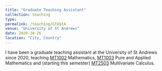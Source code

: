 ```yaml
---
title: "Graduate Teaching Assistant"
collection: teaching
type:
permalink: /teaching/GTAStA
venue: "University of St Andrews"
date: 2020-10-26
location: "City, Country"
---
```


I have been a graduate teaching assistant at the University of St Andrews since 2020, teaching [MT1002](https://www.st-andrews.ac.uk/subjects/modules/catalogue/?code=MT1002&academic_year=2022/3) Mathematics, [MT1003](https://www.st-andrews.ac.uk/subjects/modules/catalogue/?code=MT1003&academic_year=2022/3) Pure and Applied Mathematics and (starting this semester) [MT2503](https://www.st-andrews.ac.uk/subjects/modules/catalogue/?code=MT2503&academic_year=2022%2F3) Multivariate Calculus.
